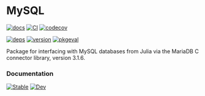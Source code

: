 
# MySQL

[![docs](https://img.shields.io/badge/docs-latest-blue&logo=julia)](https://mysql.juliadatabases.org/dev/)
[![CI](https://github.com/JuliaDatabases/MySQL.jl/workflows/CI/badge.svg)](https://github.com/JuliaDatabases/MySQL.jl/actions?query=workflow%3ACI)
[![codecov](https://codecov.io/gh/JuliaDatabases/MySQL.jl/branch/master/graph/badge.svg)](https://codecov.io/gh/JuliaDatabases/MySQL.jl)

[![deps](https://juliahub.com/docs/MySQL/deps.svg)](https://juliahub.com/ui/Packages/MySQL/xeTdU?t=2)
[![version](https://juliahub.com/docs/MySQL/version.svg)](https://juliahub.com/ui/Packages/MySQL/xeTdU)
[![pkgeval](https://juliahub.com/docs/MySQL/pkgeval.svg)](https://juliahub.com/ui/Packages/MySQL/xeTdU)

Package for interfacing with MySQL databases from Julia via the MariaDB C connector library, version 3.1.6.

### Documentation

[![Stable](https://img.shields.io/badge/docs-stable-blue.svg)](https://juliadatabases.github.io/MySQL.jl/stable)
[![Dev](https://img.shields.io/badge/docs-dev-blue.svg)](https://juliadatabases.github.io/MySQL.jl/dev)